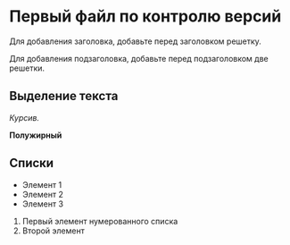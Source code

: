 # Первый файл по контролю версий

Для добавления заголовка, добавьте перед заголовком решетку.

Для добавления подзаголовка, добавьте перед подзаголовком две решетки.

## Выделение текста

*Курсив.*

**Полужирный**

## Списки

* Элемент 1
* Элемент 2
* Элемент 3

1. Первый элемент нумерованного списка
2. Второй элемент
